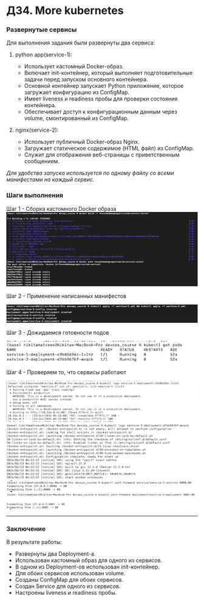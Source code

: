 # ДЗ4. More kubernetes

###  Развернутые сервисы
Для выполнения задания были развернуты два сервиса:
1) python app(service-1):
    - Использует кастомный Docker-образ.
    - Включает init-контейнер, который выполняет подготовительные задачи перед запуском основного контейнера.
    - Основной контейнер запускает Python приложение, которое загружает конфигурацию из ConfigMap.
    - Имеет liveness и readiness пробы для проверки состояния контейнера.
    - Обеспечивает доступ к конфигурационным данным через volume, смонтированный из ConfigMap.

2) nginx(service-2):
    - Использует публичный Docker-образ Nginx.
    - Загружает статическое содержимое (HTML файл) из ConfigMap.
    - Служит для отображения веб-страницы с приветственным сообщением.

*Для удобства запуска используется по одному файлу со всеми манифестами на каждый сервис.*


### Шаги выполнения
Шаг 1 - Сборка кастомного Docker образа
![Сборка Docker образа](images/image1.png)

Шаг 2 - Применение написанных манифестов

![Применение манифестов](images/image2.png)

Шаг 3 - Дожидаемся готовности подов

![Готовность подов](images/image3.png)

Шаг 4 - Проверяем то, что сервисы работают

![Работа сервисов](images/image4.png)
![Работа сервисов](images/image5.png)
![Работа сервисов](images/image6.png)
![Работа сервисов](images/image7.png)

---

### Заключение
В результате работы:
- Развернуты два Deployment-а.
- Использован кастомный образ для одного из сервисов.
- В одном из Deployment-ов использован init-контейнер.
- Для обоих сервисов использован volume.
- Созданы ConfigMap для обоих сервисов.
- Создан Service для одного из сервисов.
- Настроены liveness и readiness пробы.
